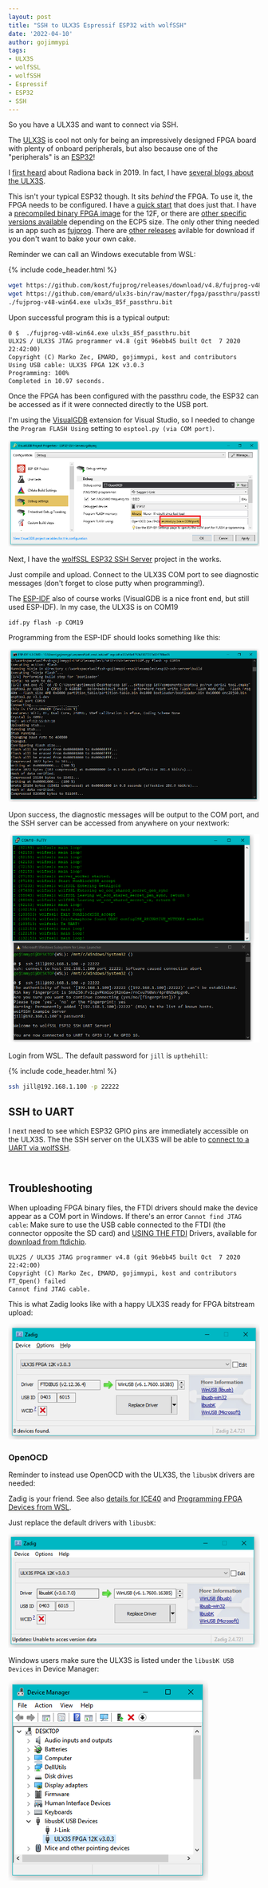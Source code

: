 ```yaml
---
layout: post
title: "SSH to ULX3S Espressif ESP32 with wolfSSH"
date: '2022-04-10'
author: gojimmypi
tags:
- ULX3S
- wolfSSL
- wolfSSH
- Espressif
- ESP32
- SSH
---
```


So you have a ULX3S and want to connect via SSH.

The [ULX3S](https://www.crowdsupply.com/radiona/ulx3s) is cool not only for being an impressively designed FPGA board with plenty of onboard peripherals, but also
because one of the "peripherals" is an [ESP32](https://www.espressif.com/en/products/socs/esp32)!

I [first heard](https://gojimmypi.github.io/ulx3s-day-1/) about Radiona back in 2019. In fact, I have [several blogs about the ULX3S](https://gojimmypi.github.io/tag/ulx3s/).

This isn't your typical ESP32 though. It sits _behind_ the FPGA. To use it, the FPGA needs to be configured. I have a [quick start](https://github.com/gojimmypi/ulx3s-examples/blob/master/VisualMicro/README.md)
that does just that. I have a [precompiled binary FPGA image](https://github.com/gojimmypi/ulx3s-examples/blob/master/bin/passthru.bit) for the 12F, 
or there are [other specific versions available](https://github.com/ulx3s/ulx3s-bin/tree/master/fpga/passthru) depending on the ECP5 size. 
The only other thing needed is an app such as [fujprog](https://github.com/kost/fujprog). There are [other releases](https://github.com/kost/fujprog/releases) 
avilable for download if you don't want to bake your own cake.

Reminder we can call an Windows executable from WSL:

{% include code_header.html %}
```bash
wget https://github.com/kost/fujprog/releases/download/v4.8/fujprog-v48-win64.exe
wget https://github.com/emard/ulx3s-bin/raw/master/fpga/passthru/passthru-v20-85f/ulx3s_85f_passthru.bit
./fujprog-v48-win64.exe ulx3s_85f_passthru.bit
```

Upon successful program this is a typical output:

```
0 $  ./fujprog-v48-win64.exe ulx3s_85f_passthru.bit
ULX2S / ULX3S JTAG programmer v4.8 (git 96ebb45 built Oct  7 2020 22:42:00)
Copyright (C) Marko Zec, EMARD, gojimmypi, kost and contributors
Using USB cable: ULX3S FPGA 12K v3.0.3
Programming: 100%
Completed in 10.97 seconds.
```
Once the FPGA has been configured with the passthru code, the ESP32 can be accessed as if it were connected directly to the USB port.

I'm using the [VisualGDB](https://visualgdb.com/) extension for Visual Studio, so I needed to change the `Program FLASH Using` setting to `esptool.py (via COM port)`.

![VisualGDB_flash_programming.png](../images/VisualGDB_flash_programming.png)

Next, I have the [wolfSSL ESP32 SSH Server](https://github.com/gojimmypi/wolfssh/tree/ESP32_Development/examples/ESP32-SSH-Server) project in the works.

Just compile and upload. Connect to the ULX3S COM port to see diagnostic messages (don't forget to close putty when programming!). 

The [ESP-IDF](https://docs.espressif.com/projects/esp-idf/en/latest/esp32/get-started/index.html) also of course works (VisualGDB is a nice front end, but still used ESP-IDF).
In my case, the ULX3S is on COM19

```
idf.py flash -p COM19
```

Programming from the ESP-IDF should looks something like this:

![wolfssh_esp-idf_flash.png](../images/wolfssh_esp-idf_flash.png)

Upon success, the diagnostic messages will be output to the COM port, and the SSH server can be accessed from anywhere on your nextwork:

![ulx3s_ssh_server.png](../images/ulx3s_ssh_server.png)

Login from WSL. The default password for `jill` is `upthehill`:

{% include code_header.html %}
```bash
ssh jill@192.168.1.100 -p 22222
```

## SSH to UART

I next need to see which ESP32 GPIO pins are immediately accessible on the ULX3S. The the SSH server on the ULX3S will be able to 
[connect to a UART via wolfSSH](https://twitter.com/gojimmypi/status/1514049174840360963?s=20&t=QBljwHfdYYIivb82zy9G7Q).

<br />

## Troubleshooting

When uploading FPGA binary files, the FTDI drivers should make the device appear as a COM port in Windows.
If there's an error `Cannot find JTAG cable`: Make sure to use the USB cable connected to the FTDI (the connector opposite the SD card) 
and [USING THE FTDI](https://github.com/gojimmypi/f32c_tools/tree/master/ujprog#change-ulx3s-driver-to-ftdi) Drivers, available for [download from ftdichip](https://www.ftdichip.com/Drivers/D2XX.htm). 

```
ULX2S / ULX3S JTAG programmer v4.8 (git 96ebb45 built Oct  7 2020 22:42:00)
Copyright (C) Marko Zec, EMARD, gojimmypi, kost and contributors
FT_Open() failed
Cannot find JTAG cable.
```

This is what Zadig looks like with a happy ULX3S ready for FPGA bitstream upload:

![ulx3s_ftdi.png](../images/ulx3s_ftdi.png)



### OpenOCD

Reminder to instead use OpenOCD with the ULX3S, the `libusbK` drivers are needed:

Zadig is your friend. See also [details for ICE40](https://gojimmypi.github.io/ice40-fpga-programming-with-wsl-and/) and
[Programming FPGA Devices from WSL](https://gojimmypi.github.io/programming-fpga-devices-from-wsl/). 


Just replace the default drivers with `libusbK`:

![ulx3s_zadig.png](../images/ulx3s_zadig.png)

Windows users make sure the ULX3S is listed under the `libusbK USB Devices` in Device Manager:

![ulx3s_libusbK](../images/ulx3s_libusbK.png)

